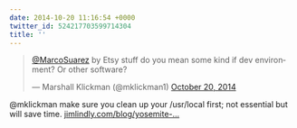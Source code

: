 ```yaml
---
date: 2014-10-20 11:16:54 +0000
twitter_id: 524217703599714304
title: ''
---
```


<blockquote class="twitter-tweet"><p lang="en" dir="ltr"><a href="https://twitter.com/MarcoSuarez?ref_src=twsrc%5Etfw">@MarcoSuarez</a> by Etsy stuff do you mean some kind if dev environment? Or other software?</p>&mdash; Marshall Klickman (@mklickman1) <a href="https://twitter.com/mklickman1/status/524216824469389312?ref_src=twsrc%5Etfw">October 20, 2014</a></blockquote>
<script async src="https://platform.twitter.com/widgets.js" charset="utf-8"></script>

@mklickman make sure you clean up your /usr/local first; not essential but will save time. [jimlindly.com/blog/yosemite-…](https://jimlindly.com/blog/yosemite-upgrade-homebrew-tips/)
